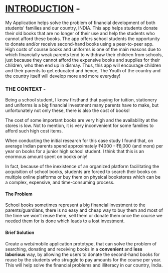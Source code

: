 # <u>INTRODUCTION</u> -

My Application helps solve the problem of financial development of both students' families and our country, INDIA. This app helps students donate their old books that are no longer of their use and help the students who cannot afford these books. The app offers school students the opportunity to donate and/or receive second-hand books using a peer-to-peer app.
High costs of course books and uniforms is one of the main reasons due to which financially weak parents tend to withdraw their children from schools, just because they cannot afford the expensive books and supplies for their children, who then end up in dismay. Thus, this app will encourage children and their parents to get educated and hence, The Youth of the country and the country itself will develop more and more everyday!

### THE CONTEXT -

Being a school student, I know firsthand that paying for tuition, stationery and uniforms is a big financial investment many parents have to make, but unfortunately not only these, there is also the cost of books!

The cost of some important books are very high and the availability at the stores is low. Not to mention, it is very inconvenient for some families to afford such high cost items. 

When conducting the initial research for this case study I found that, on average Indian parents spend approximately ₹4000 - ₹8,000 (and more) per year on books for a junior high school student. I think that this is an enormous amount spent on books only!

In fact, because of the inexistence of an organized platform facilitating the acquisition of school books, students are forced to search their books on multiple online platforms or buy them on physical bookstores which can be a complex, expensive, and time-consuming process.

#### The Problem

School books sometimes represent a big financial investment to the parents/guardians, there is no easy and cheap way to buy them and most of the time we won’t reuse them, sell them or donate them once the course we needed them for is done which leads to a lost investment.

#### Brief Solution

Create a web/mobile application prototype, that can solve the problem of searching, donating and receiving books in a **convenient** and **less laborious** way, by allowing the users to donate the second-hand books for reuse by the students who struggle to pay amounts for the course per year. This will help solve the financial problems and illiteracy in our country, India.
